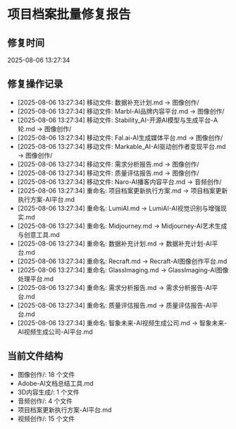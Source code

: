 
# 项目档案批量修复报告

## 修复时间
2025-08-06 13:27:34

## 修复操作记录
- [2025-08-06 13:27:34] 移动文件: 数据补充计划.md -> 图像创作/
- [2025-08-06 13:27:34] 移动文件: Marbl-AI品牌内容平台.md -> 图像创作/
- [2025-08-06 13:27:34] 移动文件: Stability_AI-开源AI模型与生成平台-A轮.md -> 图像创作/
- [2025-08-06 13:27:34] 移动文件: Fal.ai-AI生成媒体平台.md -> 图像创作/
- [2025-08-06 13:27:34] 移动文件: Markable_AI-AI驱动创作者变现平台.md -> 图像创作/
- [2025-08-06 13:27:34] 移动文件: 需求分析报告.md -> 图像创作/
- [2025-08-06 13:27:34] 移动文件: 质量评估报告.md -> 图像创作/
- [2025-08-06 13:27:34] 移动文件: Naro-AI播客内容平台.md -> 音频创作/
- [2025-08-06 13:27:34] 重命名: 项目档案更新执行方案.md -> 项目档案更新执行方案-AI平台.md
- [2025-08-06 13:27:34] 重命名: LumiAI.md -> LumiAI-AI视觉识别与增强现实.md
- [2025-08-06 13:27:34] 重命名: Midjourney.md -> Midjourney-AI艺术生成与创意工具.md
- [2025-08-06 13:27:34] 重命名: 数据补充计划.md -> 数据补充计划-AI平台.md
- [2025-08-06 13:27:34] 重命名: Recraft.md -> Recraft-AI图像创作平台.md
- [2025-08-06 13:27:34] 重命名: GlassImaging.md -> GlassImaging-AI图像处理平台.md
- [2025-08-06 13:27:34] 重命名: 需求分析报告.md -> 需求分析报告-AI平台.md
- [2025-08-06 13:27:34] 重命名: 质量评估报告.md -> 质量评估报告-AI平台.md
- [2025-08-06 13:27:34] 重命名: 智象未来-AI视频生成公司.md -> 智象未来-AI视频生成公司-AI平台.md

## 当前文件结构
- 图像创作/: 18 个文件
- Adobe-AI文档总结工具.md
- 3D内容生成/: 1 个文件
- 音频创作/: 4 个文件
- 项目档案更新执行方案-AI平台.md
- 视频创作/: 15 个文件
